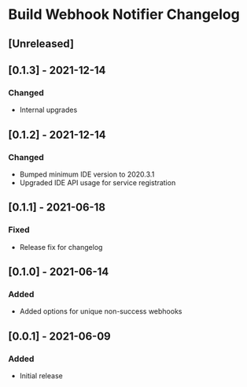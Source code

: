 # Build Webhook Notifier Changelog

## [Unreleased]

## [0.1.3] - 2021-12-14
### Changed
- Internal upgrades

## [0.1.2] - 2021-12-14
### Changed
- Bumped minimum IDE version to 2020.3.1
- Upgraded IDE API usage for service registration

## [0.1.1] - 2021-06-18
### Fixed
- Release fix for changelog

## [0.1.0] - 2021-06-14
### Added
- Added options for unique non-success webhooks

## [0.0.1] - 2021-06-09
### Added
- Initial release
